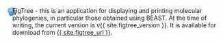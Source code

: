 <div class="bs-callout">
    <div style="width: 100%; display: table;">
        <div style="display: table-row">
            <div style="width: 1%; display: table-cell; text-align: right">
                <a href="figtree">
                    <img src="/images/icons/figtree-icon.png" style="max-height: 64px; margin: 0px 10px 0px 10px;" />
                </a>
            </div>
            <div style="width: 70%; display: table-cell; vertical-align: middle;">
                <div style="vertical-align: middle;">FigTree - this is an application for displaying and printing molecular phylogenies, in particular those obtained using BEAST. At the time of writing, the current version is v{{ site.figtree_version }}. It is available for download from <a href="{{ site.figtree_url }}">{{ site.figtree_url }}</a>.</div>
            </div>
        </div>
    </div>
</div>


